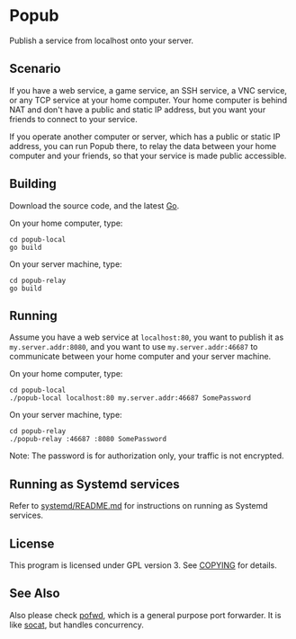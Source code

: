 Popub
=====

Publish a service from localhost onto your server.

Scenario
--------

If you have a web service, a game service, an SSH service, a VNC service, or any TCP service at your home computer. Your home computer is behind NAT and don't have a public and static IP address, but you want your friends to connect to your service.

If you operate another computer or server, which has a public or static IP address, you can run Popub there, to relay the data between your home computer and your friends, so that your service is made public accessible.

Building
--------

Download the source code, and the latest [Go](https://golang.org/dl/).

On your home computer, type:

```
cd popub-local
go build
```

On your server machine, type:

```
cd popub-relay
go build
```

Running
-------

Assume you have a web service at `localhost:80`, you want to publish it as `my.server.addr:8080`, and you want to use `my.server.addr:46687` to communicate between your home computer and your server machine.

On your home computer, type:

```
cd popub-local
./popub-local localhost:80 my.server.addr:46687 SomePassword
```

On your server machine, type:

```
cd popub-relay
./popub-relay :46687 :8080 SomePassword
```

Note: The password is for authorization only, your traffic is not encrypted.

Running as Systemd services
---------------------------

Refer to [systemd/README.md](contrib/systemd/README.md) for instructions on running as Systemd services.

License
-------

This program is licensed under GPL version 3. See [COPYING](COPYING) for details.

See Also
--------

Also please check [pofwd](https://github.com/m13253/pofwd), which is a general purpose port forwarder. It is like [socat](http://www.dest-unreach.org/socat/), but handles concurrency.

